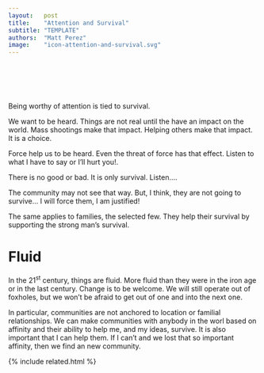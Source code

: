 ```yaml
---
layout:   post
title:    "Attention and Survival"
subtitle: "TEMPLATE"
authors:  "Matt Perez"
image:    "icon-attention-and-survival.svg"
---
```


<div style="display:none;">
 <p>Being worthy of attention supports our survival.</p>
</div>

<h1>&nbsp;</h1>
 <p>Being worthy of attention is tied to survival.</p>
 <p>We want to be heard. Things are not real until the have an impact on the world. Mass shootings make that impact. Helping others make that impact. It is a choice.</p>
 <p>Force help us to be heard. Even the threat of force has that effect. <span class="_quotespan">Listen to what I have to say or I&rsquo;ll hurt you!</span>.</p>
 <p>There is no good or bad. It is only survival. <span class="_quotespan">Listen&hellip;</span>.</p>
 <p>The community may not see that way. But, I think, they are not going to survive&hellip; I will force them, I am justified!</p>
 <p>The same applies to families, the selected few. They help their survival by supporting the strong man&rsquo;s survival.</p>

<h1>Fluid</h1>
 <p>In the 21<sup>st</sup> century, things are fluid. More fluid than they were in the iron age or in the last century. Change is to be welcome. We will still operate out of foxholes, but we won&rsquo;t be afraid to get out of one and into the next one.</p>
 <p>In particular, communities are not anchored to location or familial relationships. We can make communities with anybody in the worl based on affinity and their ability to help me, and my ideas, survive. It is also important that I can help them. If I can&rsquo;t and we lost that so important affinity, then we find an new community.</p>

{% include related.html %}